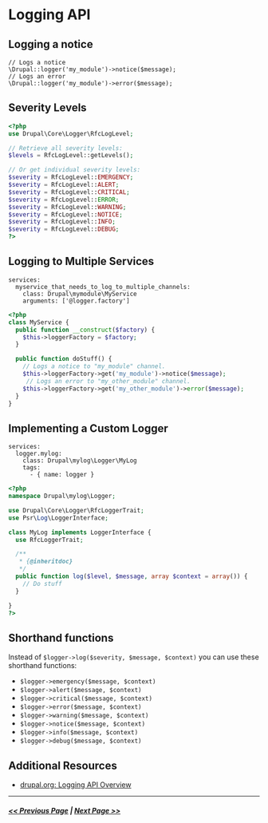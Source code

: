 # Logging API

## Logging a notice
```
// Logs a notice
\Drupal::logger('my_module')->notice($message);
// Logs an error
\Drupal::logger('my_module')->error($message);
```

## Severity Levels

```php
<?php
use Drupal\Core\Logger\RfcLogLevel;

// Retrieve all severity levels:
$levels = RfcLogLevel::getLevels();

// Or get individual severity levels:
$severity = RfcLogLevel::EMERGENCY;
$severity = RfcLogLevel::ALERT;
$severity = RfcLogLevel::CRITICAL;
$severity = RfcLogLevel::ERROR;
$severity = RfcLogLevel::WARNING;
$severity = RfcLogLevel::NOTICE;
$severity = RfcLogLevel::INFO;
$severity = RfcLogLevel::DEBUG;
?>
```

## Logging to Multiple Services
```
services:
  myservice_that_needs_to_log_to_multiple_channels:
    class: Drupal\mymodule\MyService
    arguments: ['@logger.factory']
```

```php
<?php
class MyService {
  public function __construct($factory) {
    $this->loggerFactory = $factory;
  }

  public function doStuff() {
    // Logs a notice to "my_module" channel.
    $this->loggerFactory->get('my_module')->notice($message);
     // Logs an error to "my_other_module" channel.
    $this->loggerFactory->get('my_other_module')->error($message);
  }
}
```

## Implementing a Custom Logger
```
services:
  logger.mylog:
    class: Drupal\mylog\Logger\MyLog
    tags:
      - { name: logger }
```

```php
<?php
namespace Drupal\mylog\Logger;

use Drupal\Core\Logger\RfcLoggerTrait;
use Psr\Log\LoggerInterface;

class MyLog implements LoggerInterface {
  use RfcLoggerTrait;

  /**
   * {@inheritdoc}
   */
  public function log($level, $message, array $context = array()) {
    // Do stuff
  }

}
?>
```

## Shorthand functions

Instead of `$logger->log($severity, $message, $context)` you can use these shorthand functions:
- `$logger->emergency($message, $context)`
- `$logger->alert($message, $context)`
- `$logger->critical($message, $context)`
- `$logger->error($message, $context)`
- `$logger->warning($message, $context)`
- `$logger->notice($message, $context)`
- `$logger->info($message, $context)`
- `$logger->debug($message, $context)`

## Additional Resources
- [drupal.org: Logging API Overview](https://www.drupal.org/docs/8/api/logging-api/overview)

---

##### [<< Previous Page](4.4-essential-apis-form.md) | [Next Page >>](4.4-essential-apis-menu.md)
